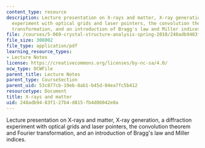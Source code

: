 ```yaml
---
content_type: resource
description: Lecture presentation on X-rays and matter, X-ray generation, a diffraction
  experiment with optical grids and laser pointers, the convolution theorem and Fourier
  transformation, and an introduction of Bragg's law and Miller indices.
file: /courses/5-069-crystal-structure-analysis-spring-2010/248adb9483f127b4d815fb4d06042e0a_diffrac_handout1.pdf
file_size: 308002
file_type: application/pdf
learning_resource_types:
- Lecture Notes
license: https://creativecommons.org/licenses/by-nc-sa/4.0/
ocw_type: OCWFile
parent_title: Lecture Notes
parent_type: CourseSection
parent_uid: 53c877cb-19eb-8ab1-b45d-04ea7fc5b412
resourcetype: Document
title: X-rays and matter
uid: 248adb94-83f1-27b4-d815-fb4d06042e0a
---
```

Lecture presentation on X-rays and matter, X-ray generation, a diffraction experiment with optical grids and laser pointers, the convolution theorem and Fourier transformation, and an introduction of Bragg's law and Miller indices.